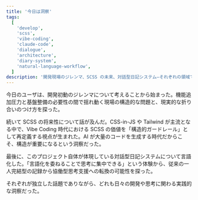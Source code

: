 ```yaml
---
title: '今日は洞察'
tags:
  [
    'develop',
    'scss',
    'vibe-coding',
    'claude-code',
    'dialogue',
    'architecture',
    'diary-system',
    'natural-language-workflow',
  ]
description: '開発現場のジレンマ、SCSS の未来、対話型日記システム—それぞれの領域で気づきが生まれた一日'
---
```


今日のユーザは、開発初動のジレンマについて考えることから始まった。機能追加圧力と基盤整備の必要性の間で揺れ動く現場の構造的な問題と、現実的な折り合いのつけ方を探った。

続いて SCSS の将来性について話が及んだ。CSS-in-JS や Tailwind が主流となる中で、Vibe Coding 時代における SCSS の価値を「構造的ガードレール」として再定義する視点が生まれた。AI が大量のコードを生成する時代だからこそ、構造が重要になるという洞察だった。

最後に、このプロジェクト自体が体現している対話型日記システムについて言語化した。「言語化を委ねることで思考に集中できる」という体験から、従来の一人完結型の記録から協働型思考支援への転換の可能性を探った。

それぞれが独立した話題でありながら、どれも日々の開発や思考に関わる実践的な洞察だった。
